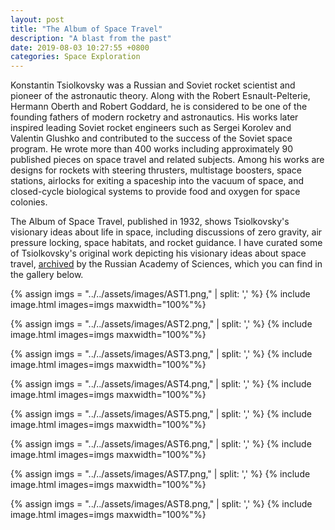 ```yaml
---
layout: post
title: "The Album of Space Travel"
description: "A blast from the past"
date: 2019-08-03 10:27:55 +0800
categories: Space Exploration
---
```


Konstantin Tsiolkovsky was a Russian and Soviet rocket scientist and pioneer of the astronautic theory. Along with the Robert Esnault-Pelterie, Hermann Oberth and Robert Goddard, he is considered to be one of the founding fathers of modern rocketry and astronautics. His works later inspired leading Soviet rocket engineers such as Sergei Korolev and Valentin Glushko and contributed to the success of the Soviet space program. He wrote more than 400 works including approximately 90 published pieces on space travel and related subjects. Among his works are designs for rockets with steering thrusters, multistage boosters, space stations, airlocks for exiting a spaceship into the vacuum of space, and closed-cycle biological systems to provide food and oxygen for space colonies.

The Album of Space Travel, published in 1932, shows Tsiolkovsky's visionary ideas about life in space, including discussions of zero gravity, air pressure locking, space habitats, and rocket guidance. I have curated some of Tsiolkovsky's original work depicting his visionary ideas about space travel, [archived](http://www.ras.ru/ktsiolkovskyarchive/1_actview.aspx?id=84) by the Russian Academy of Sciences, which you can find in the gallery below.

{% assign imgs = "../../assets/images/AST1.png," | split: ',' %}
{% include image.html images=imgs maxwidth="100%"%}<br class="img">

{% assign imgs = "../../assets/images/AST2.png," | split: ',' %}
{% include image.html images=imgs maxwidth="100%"%}<br class="img">

{% assign imgs = "../../assets/images/AST3.png," | split: ',' %}
{% include image.html images=imgs maxwidth="100%"%}<br class="img">

{% assign imgs = "../../assets/images/AST4.png," | split: ',' %}
{% include image.html images=imgs maxwidth="100%"%}<br class="img">

{% assign imgs = "../../assets/images/AST5.png," | split: ',' %}
{% include image.html images=imgs maxwidth="100%"%}<br class="img">

{% assign imgs = "../../assets/images/AST6.png," | split: ',' %}
{% include image.html images=imgs maxwidth="100%"%}<br class="img">

{% assign imgs = "../../assets/images/AST7.png," | split: ',' %}
{% include image.html images=imgs maxwidth="100%"%}<br class="img">

{% assign imgs = "../../assets/images/AST8.png," | split: ',' %}
{% include image.html images=imgs maxwidth="100%"%}<br class="img">
